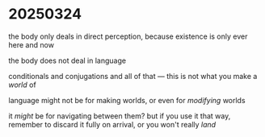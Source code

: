 # 20250324

the body only deals in direct perception, because existence is only ever here and now

the body does not deal in language

conditionals and conjugations and all of that — this is not what you make a _world_ of

language might not be for making worlds, or even for _modifying_ worlds

it _might_ be for navigating between them? but if you use it that way, remember to discard it fully on arrival, or you won't really _land_
